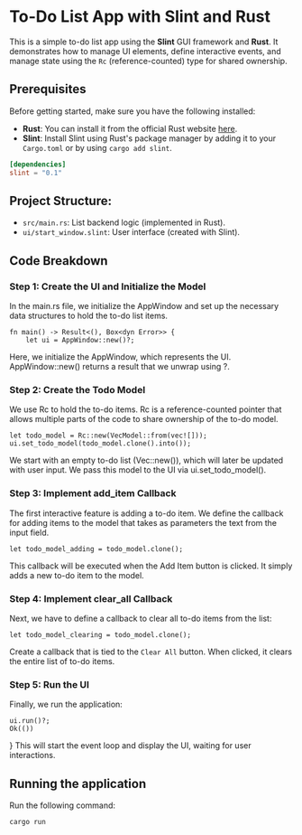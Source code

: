 # To-Do List App with Slint and Rust

This is a simple to-do list app using the **Slint** GUI framework and **Rust**. It demonstrates how to manage UI elements, define interactive events, and manage state using the `Rc` (reference-counted) type for shared ownership.

## Prerequisites

Before getting started, make sure you have the following installed:

- **Rust**: You can install it from the official Rust website [here](https://www.rust-lang.org/tools/install).
- **Slint**: Install Slint using Rust's package manager by adding it to your `Cargo.toml` or by using `cargo add slint`.

```toml
[dependencies]
slint = "0.1"
```

## Project Structure:
* `src/main.rs`: List backend logic (implemented in Rust).
* `ui/start_window.slint`: User interface (created with Slint).
## Code Breakdown

### Step 1: Create the UI and Initialize the Model
In the main.rs file, we initialize the AppWindow and set up the necessary data structures to hold the to-do list items.
```
fn main() -> Result<(), Box<dyn Error>> {
    let ui = AppWindow::new()?;
```
Here, we initialize the AppWindow, which represents the UI. AppWindow::new() returns a result that we unwrap using ?.

### Step 2: Create the Todo Model
We use Rc<VecModel> to hold the to-do items. Rc is a reference-counted pointer that allows multiple parts of the code to share ownership of the to-do model.

    let todo_model = Rc::new(VecModel::from(vec![]));
    ui.set_todo_model(todo_model.clone().into());
We start with an empty to-do list (Vec::new()), which will later be updated with user input. We pass this model to the UI via ui.set_todo_model().

### Step 3: Implement add_item Callback
The first interactive feature is adding a to-do item. We define the callback for adding items to the model that takes as parameters the text from the input field.

    let todo_model_adding = todo_model.clone();
This callback will be executed when the Add Item button is clicked. It simply adds a new to-do item to the model.

### Step 4: Implement clear_all Callback
Next, we have to define a callback to clear all to-do items from the list:

    let todo_model_clearing = todo_model.clone();
    
Create a callback that is tied to the `Clear All` button. When clicked, it clears the entire list of to-do items.

### Step 5: Run the UI
Finally, we run the application:

    ui.run()?;
    Ok(())
}
This will start the event loop and display the UI, waiting for user interactions.

## Running the application 

Run the following command: 
```
cargo run
```
